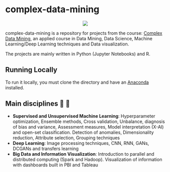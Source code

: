 # complex-data-mining


<p align="center">
  <img src="https://www.ic.unicamp.br/~mdc/images/fractal.png" />
</p>

complex-data-mining is a repository for projects from the course: [Complex Data Mining](https://www.ic.unicamp.br/~mdc/), an applied course in Data Mining, Data Science, Machine Learning/Deep Learning techniques and Data visualization. 

The projects are mainly written in Python (Jupyter Notebooks) and R.

## Running Locally

To run it locally, you must clone the directory and have an [Anaconda](https://www.anaconda.com/) installed.

## Main disciplines :blue_book: :closed_book:

- **Supervised and Unsupervised Machine Learning**: Hyperparameter optimization, Ensemble methods, Cross validation, Unbalance, diagnosis of bias and variance, Assessment measures, Model interpretation (X-AI) and open-set classification. Detection of anomalies, Dimensionality reduction, Attribute selection, Grouping techniques
- **Deep Learning**: Image processing techniques, CNN, RNN, GANs, DCGANs and transfers learning
- **Big Data and Information Visualization**: Introduction to parallel and distributed computing (Spark and Hadoop). Visualization of information with dashboards built in PBI and Tableau